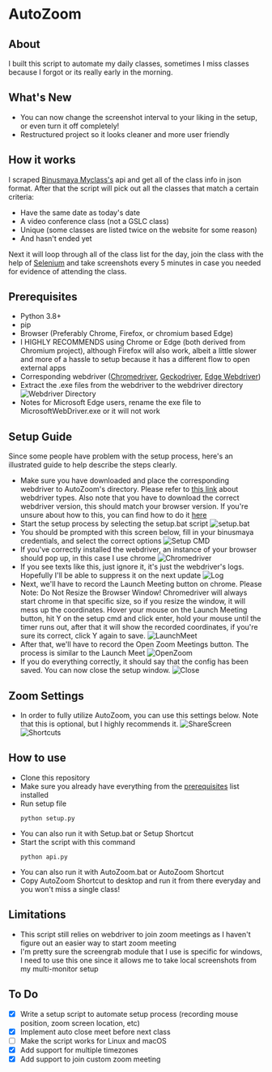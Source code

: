 # AutoZoom

## About

I built this script to automate my daily classes, sometimes I miss classes because I forgot or its really early in the morning.

## What's New

-   You can now change the screenshot interval to your liking in the setup, or even turn it off completely!
-   Restructured project so it looks cleaner and more user friendly

## How it works

I scraped [Binusmaya Myclass's](https://myclass.apps.binus.ac.id/) api and get all of the class info in json format.
After that the script will pick out all the classes that match a certain criteria:

-   Have the same date as today's date
-   A video conference class (not a GSLC class)
-   Unique (some classes are listed twice on the website for some reason)
-   And hasn't ended yet

Next it will loop through all of the class list for the day, join the class with the help of [Selenium](https://www.selenium.dev/) and take screenshots every 5 minutes in case you needed for evidence of attending the class.

## Prerequisites

-   Python 3.8+
-   pip
-   Browser (Preferably Chrome, Firefox, or chromium based Edge)
-   I HIGHLY RECOMMENDS using Chrome or Edge (both derived from Chromium project), although Firefox will also work, albeit a little slower and more of a hassle to setup because it has a different flow to open external apps
-   Corresponding webdriver ([Chromedriver](https://chromedriver.chromium.org/), [Geckodriver](https://github.com/mozilla/geckodriver/releases), [Edge Webdriver](https://developer.microsoft.com/en-us/microsoft-edge/tools/webdriver/))
-   Extract the .exe files from the webdriver to the webdriver directory
    ![Webdriver Directory](https://cdn.discordapp.com/attachments/846612997836505088/893153577009311805/unknown.png)
-   Notes for Microsoft Edge users, rename the exe file to MicrosoftWebDriver.exe or it will not work

## Setup Guide

Since some people have problem with the setup process, here's an illustrated guide to help describe the steps clearly.

-   Make sure you have downloaded and place the corresponding webdriver to AutoZoom's directory. Please refer to [this link](https://github.com/deXOR0/AutoZoom#prerequisites) about webdriver types. Also note that you have to download the correct webdriver version, this should match your browser version. If you're unsure about how to this, you can find how to do it [here](https://www.computerhope.com/issues/ch001329.htm)
-   Start the setup process by selecting the setup.bat script
    ![setup.bat](https://cdn.discordapp.com/attachments/846612997836505088/893152695450480680/unknown.png)
-   You should be prompted with this screen below, fill in your binusmaya credentials, and select the correct options
    ![Setup CMD](https://cdn.discordapp.com/attachments/846612997836505088/846614843837513748/unknown.png)
-   If you've correctly installed the webdriver, an instance of your browser should pop up, in this case I use chrome
    ![Chromedriver](https://cdn.discordapp.com/attachments/846612997836505088/846616661489877002/unknown.png)
-   If you see texts like this, just ignore it, it's just the webdriver's logs. Hopefully I'll be able to suppress it on the next update
    ![Log](https://media.discordapp.net/attachments/846612997836505088/846616915128090634/unknown.png)
-   Next, we'll have to record the Launch Meeting button on chrome. Please Note: Do Not Resize the Browser Window! Chromedriver will always start chrome in that specific size, so if you resize the window, it will mess up the coordinates. Hover your mouse on the Launch Meeting button, hit Y on the setup cmd and click enter, hold your mouse until the timer runs out, after that it will show the recorded coordinates, if you're sure its correct, click Y again to save.
    ![LaunchMeet](https://media.discordapp.net/attachments/846612997836505088/846618182319079424/unknown.png?width=646&height=676)
-   After that, we'll have to record the Open Zoom Meetings button. The process is similar to the Launch Meet
    ![OpenZoom](https://media.discordapp.net/attachments/846612997836505088/846619214717648906/unknown.png)
-   If you do everything correctly, it should say that the config has been saved. You can now close the setup window.
    ![Close](https://media.discordapp.net/attachments/846612997836505088/846619449947717632/unknown.png)

## Zoom Settings

-   In order to fully utilize AutoZoom, you can use this settings below. Note that this is optional, but I highly recommends it.
    ![ShareScreen](https://media.discordapp.net/attachments/846612997836505088/846621150926340106/unknown.png)
    ![Shortcuts](https://media.discordapp.net/attachments/846612997836505088/846621260863373322/unknown.png)

## How to use

-   Clone this repository
-   Make sure you already have everything from the [prerequisites](https://github.com/deXOR0/AutoZoom#prerequisites) list installed
-   Run setup file
    ```
    python setup.py
    ```
-   You can also run it with Setup.bat or Setup Shortcut
-   Start the script with this command
    ```
    python api.py
    ```
-   You can also run it with AutoZoom.bat or AutoZoom Shortcut
-   Copy AutoZoom Shortcut to desktop and run it from there everyday and you won't miss a single class!

## Limitations

-   This script still relies on webdriver to join zoom meetings as I haven't figure out an easier way to start zoom meeting
-   I'm pretty sure the screengrab module that I use is specific for windows, I need to use this one since it allows me to take local screenshots from my multi-monitor setup

## To Do

-   [x] Write a setup script to automate setup process (recording mouse position, zoom screen location, etc)
-   [x] Implement auto close meet before next class
-   [ ] Make the script works for Linux and macOS
-   [x] Add support for multiple timezones
-   [x] Add support to join custom zoom meeting
